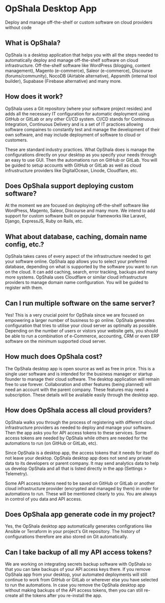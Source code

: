# OpShala Desktop App

Deploy and manage off-the-shelf or custom software on cloud providers without code

## What is OpShala?

OpShala is a desktop application that helps you with all the steps needed to automatically deploy and manage off-the-shelf software on cloud infrastructure. Off-the-shelf software like WordPress (blogging, content management), Magento (e-commerce), Saleor (e-commerce), Discourse (forums/community), NocoDB (Airtable alternative), Appsmith (internal tool builder), Supabase (Firebase alternative) and many more.

## How does it work?

OpShala uses a Git repository (where your software project resides) and adds all the necessary IT configuration for automatic deployment using GitHub or GitLab or any other CI/CD system. CI/CD stands for Continuous Integration, Continuous Delivery and is a set of IT practices allowing software compaines to constantly test and manage the development of their own software, and may include deployment of software to cloud or customers.

These are standard industry practices. What OpShala does is manage the configurations directly on your desktop as you specify your needs through an easy to use GUI. Then the automations run on GitHub or GitLab. You will be guided to setup accounts with GitHub or GitLab as well as cloud infrustructure providers like DigitalOcean, Linode, Cloudflare, etc.

## Does OpShala support deploying custom software?

At the moment we are focused on deploying off-the-shelf software like WordPress, Magento, Saleor, Discourse and many more. We intend to add support for custom software built on popular frameworks like Laravel, Django, ExpressJS, Ruby on Rails, etc.

## What about database, caching, domain name config, etc.?

OpShala takes cares of every aspect of the infrastructure needed to get your software online. OpShala app allows you to select your preferred database, depending on what is supported by the software you want to run on the cloud. It can add caching, search, error tracking, backups and many more systems. OpShala uses Cloudflare or similar cloud infrastructure providers to manage domain name configuration. You will be guided to register with them.

## Can I run multiple software on the same server?

Yes! This is a very crucial point for OpShala since we are focused on empowering a larger number of business to go online. OpShala generates configuration that tries to utilise your cloud server as optimally as possible. Depending on the number of users or vistors your website gets, you should be able to run a combination of e-Commerce, accounting, CRM or even ERP software on the minimum supported cloud server.

## How much does OpShala cost?

The OpShala desktop app is open source as well as free in price. This is a single user software and is intended for the business manager or startup founder to manage their cloud software. The desktop application will remain free to use forever. Collaboration and other features (being planned) will need an account with the parent company. These features may need a subscription. These details will be available easily through the desktop app.

## How does OpShala access all cloud providers?

OpShala walks you through the process of registering with different cloud infrastructure providers as needed to deploy and manage your software. Then the app asks you for API access tokens to these services. Some access tokens are needed by OpShala while others are needed for the automations to run (on GitHub or GitLab, etc).

Since OpShala is a desktop app, the access tokens that it needs for itself do not leave your desktop. OpShala desktop app does not send any private data to its developers or parent company. It may send analytics data to help us develop OpShala and all that is listed directly in the app (Settings > Telemetry).

Some API access tokens need to be saved on GitHub or GitLab or another cloud infrastructure provider (encrypted and managed by them) in order for automations to run. These will be mentioned clearly to you. You are always in control of you data and API access.

## Does OpShala app generate code in my project?

Yes, the OpShala desktop app automatically generates configrations like Ansible or Terraform in your project's Git repository. The history of configurations therefore are also stored on Git automatically.

## Can I take backup of all my API access tokens?

We are working on integrating secrets backup software with OpShala so that you can take backups of your API access keys there. If you remove OpShala app from your desktop, your automated deployments will still continue to work from GitHub or GitLab or wherever else you have selected to run the automations. In case you remove the OpShala desktop app without making backups of the API access tokens, then you can still re-create all the tokens after you re-install the app.
